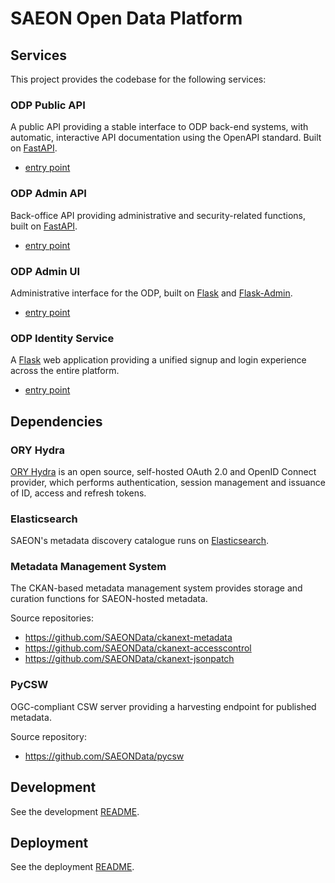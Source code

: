 # SAEON Open Data Platform

## Services
This project provides the codebase for the following services:

### ODP Public API
A public API providing a stable interface to ODP back-end systems, with automatic,
interactive API documentation using the OpenAPI standard.
Built on [FastAPI](https://fastapi.tiangolo.com/).

- [entry point](odp/api/public.py)

### ODP Admin API
Back-office API providing administrative and security-related functions,
built on [FastAPI](https://fastapi.tiangolo.com/).

- [entry point](odp/api/admin.py)

### ODP Admin UI
Administrative interface for the ODP, built on [Flask](https://flask.palletsprojects.com/)
and [Flask-Admin](https://flask-admin.readthedocs.io/en/latest/).

- [entry point](odp/admin/app.py)

### ODP Identity Service
A [Flask](https://flask.palletsprojects.com/) web application providing a unified
signup and login experience across the entire platform.

- [entry point](odp/identity/app.py)

## Dependencies

### ORY Hydra
[ORY Hydra](https://www.ory.sh/hydra/docs/) is an open source, self-hosted OAuth 2.0
and OpenID Connect provider, which performs authentication, session management and
issuance of ID, access and refresh tokens.

### Elasticsearch
SAEON's metadata discovery catalogue runs on [Elasticsearch](https://www.elastic.co/).

### Metadata Management System
The CKAN-based metadata management system provides storage and curation functions
for SAEON-hosted metadata.

Source repositories:
- https://github.com/SAEONData/ckanext-metadata
- https://github.com/SAEONData/ckanext-accesscontrol
- https://github.com/SAEONData/ckanext-jsonpatch

### PyCSW
OGC-compliant CSW server providing a harvesting endpoint for published metadata.

Source repository:
- https://github.com/SAEONData/pycsw

## Development

See the development [README](develop).

## Deployment

See the deployment [README](deploy).
